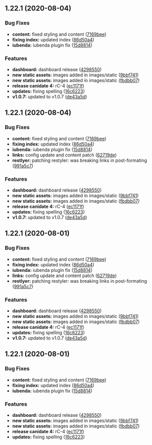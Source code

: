 ## 1.22.1 (2020-08-04)


### Bug Fixes

* **content:** fixed styling and content ([7169bee](https://github.com/freight-trust/webapp/commit/7169bee7970ded4e1dec75baf7d7b655be086c31))
* **fixing index:** updated index ([86d50a4](https://github.com/freight-trust/webapp/commit/86d50a4abff9d554ce5e2cd439a86864fbd28890))
* **iubenda:** iubenda plugin fix ([15d8814](https://github.com/freight-trust/webapp/commit/15d8814cb11d38001fa58c4823240bf85d2c6548))


### Features

* **dashboard:** dashboard release ([4298550](https://github.com/freight-trust/webapp/commit/429855048e4e8ae2543f8672495df18478229fad))
* **new static assets:** images added in images/static ([9bbf741](https://github.com/freight-trust/webapp/commit/9bbf741ae8da8294d25792fe40299a1c68853386))
* **new static assets:** images added in images/static ([fbdbb07](https://github.com/freight-trust/webapp/commit/fbdbb07dfdccd1ebb78635f3242d109eb1997350))
* **release canidate 4:** rC-4 ([ec1171f](https://github.com/freight-trust/webapp/commit/ec1171f701509808373c642783a3bb59e68c0ff2))
* **updates:** fixing spelling ([16c6223](https://github.com/freight-trust/webapp/commit/16c622387fd3e87c3bb3f636f13ce8a9cce71a88))
* **v1.0.7:** updated to v1.0.7 ([de43a5d](https://github.com/freight-trust/webapp/commit/de43a5daa158628e9e870ce82241337543fd6f6c))



## 1.22.1 (2020-08-04)


### Bug Fixes

* **content:** fixed styling and content ([7169bee](https://github.com/freight-trust/webapp/commit/7169bee7970ded4e1dec75baf7d7b655be086c31))
* **fixing index:** updated index ([86d50a4](https://github.com/freight-trust/webapp/commit/86d50a4abff9d554ce5e2cd439a86864fbd28890))
* **iubenda:** iubenda plugin fix ([15d8814](https://github.com/freight-trust/webapp/commit/15d8814cb11d38001fa58c4823240bf85d2c6548))
* **links:** config update and content patch ([62719de](https://github.com/freight-trust/webapp/commit/62719de1be4a325d6a68c40af34876a77cc4ef6a))
* **restlyer:** patching restyler: was breaking links in post-formating ([991a5c7](https://github.com/freight-trust/webapp/commit/991a5c70041eb42bfccd993a9e15e1f424b383ef))


### Features

* **dashboard:** dashboard release ([4298550](https://github.com/freight-trust/webapp/commit/429855048e4e8ae2543f8672495df18478229fad))
* **new static assets:** images added in images/static ([9bbf741](https://github.com/freight-trust/webapp/commit/9bbf741ae8da8294d25792fe40299a1c68853386))
* **new static assets:** images added in images/static ([fbdbb07](https://github.com/freight-trust/webapp/commit/fbdbb07dfdccd1ebb78635f3242d109eb1997350))
* **release canidate 4:** rC-4 ([ec1171f](https://github.com/freight-trust/webapp/commit/ec1171f701509808373c642783a3bb59e68c0ff2))
* **updates:** fixing spelling ([16c6223](https://github.com/freight-trust/webapp/commit/16c622387fd3e87c3bb3f636f13ce8a9cce71a88))
* **v1.0.7:** updated to v1.0.7 ([de43a5d](https://github.com/freight-trust/webapp/commit/de43a5daa158628e9e870ce82241337543fd6f6c))



## 1.22.1 (2020-08-01)


### Bug Fixes

- **content:** fixed styling and content ([7169bee](https://github.com/freight-trust/webapp/commit/7169bee7970ded4e1dec75baf7d7b655be086c31))
- **fixing index:** updated index ([86d50a4](https://github.com/freight-trust/webapp/commit/86d50a4abff9d554ce5e2cd439a86864fbd28890))
- **iubenda:** iubenda plugin fix ([15d8814](https://github.com/freight-trust/webapp/commit/15d8814cb11d38001fa58c4823240bf85d2c6548))
- **links:** config update and content patch ([62719de](https://github.com/freight-trust/webapp/commit/62719de1be4a325d6a68c40af34876a77cc4ef6a))
- **restlyer:** patching restyler: was breaking links in post-formating ([991a5c7](https://github.com/freight-trust/webapp/commit/991a5c70041eb42bfccd993a9e15e1f424b383ef))

### Features

- **dashboard:** dashboard release ([4298550](https://github.com/freight-trust/webapp/commit/429855048e4e8ae2543f8672495df18478229fad))
- **new static assets:** images added in images/static ([9bbf741](https://github.com/freight-trust/webapp/commit/9bbf741ae8da8294d25792fe40299a1c68853386))
- **new static assets:** images added in images/static ([fbdbb07](https://github.com/freight-trust/webapp/commit/fbdbb07dfdccd1ebb78635f3242d109eb1997350))
- **release canidate 4:** rC-4 ([ec1171f](https://github.com/freight-trust/webapp/commit/ec1171f701509808373c642783a3bb59e68c0ff2))
- **updates:** fixing spelling ([16c6223](https://github.com/freight-trust/webapp/commit/16c622387fd3e87c3bb3f636f13ce8a9cce71a88))
- **v1.0.7:** updated to v1.0.7 ([de43a5d](https://github.com/freight-trust/webapp/commit/de43a5daa158628e9e870ce82241337543fd6f6c))

## 1.22.1 (2020-08-01)

### Bug Fixes

- **content:** fixed styling and content ([7169bee](https://github.com/freight-trust/webapp/commit/7169bee7970ded4e1dec75baf7d7b655be086c31))
- **fixing index:** updated index ([86d50a4](https://github.com/freight-trust/webapp/commit/86d50a4abff9d554ce5e2cd439a86864fbd28890))
- **iubenda:** iubenda plugin fix ([15d8814](https://github.com/freight-trust/webapp/commit/15d8814cb11d38001fa58c4823240bf85d2c6548))

### Features

- **dashboard:** dashboard release ([4298550](https://github.com/freight-trust/webapp/commit/429855048e4e8ae2543f8672495df18478229fad))
- **new static assets:** images added in images/static ([9bbf741](https://github.com/freight-trust/webapp/commit/9bbf741ae8da8294d25792fe40299a1c68853386))
- **new static assets:** images added in images/static ([fbdbb07](https://github.com/freight-trust/webapp/commit/fbdbb07dfdccd1ebb78635f3242d109eb1997350))
- **release canidate 4:** rC-4 ([ec1171f](https://github.com/freight-trust/webapp/commit/ec1171f701509808373c642783a3bb59e68c0ff2))
- **updates:** fixing spelling ([16c6223](https://github.com/freight-trust/webapp/commit/16c622387fd3e87c3bb3f636f13ce8a9cce71a88))

